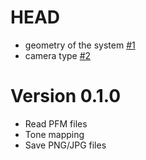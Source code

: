 # HEAD
- geometry of the system [#1](https://github.com/stevelonny/jujutracer/pull/1)
- camera type [#2](https://github.com/stevelonny/jujutracer/pull/2)

# Version 0.1.0
- Read PFM files
- Tone mapping
- Save PNG/JPG files 